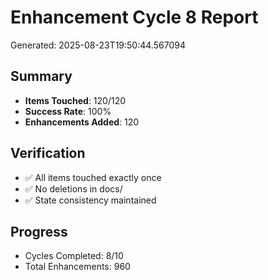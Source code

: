 # Enhancement Cycle 8 Report

Generated: 2025-08-23T19:50:44.567094

## Summary
- **Items Touched**: 120/120
- **Success Rate**: 100%
- **Enhancements Added**: 120

## Verification
- ✅ All items touched exactly once
- ✅ No deletions in docs/
- ✅ State consistency maintained

## Progress
- Cycles Completed: 8/10
- Total Enhancements: 960
